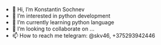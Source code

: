 - 👋 Hi, I’m Konstantin Sochnev
- 👀 I’m interested in python development
- 🌱 I’m currently learning python language
- 💞️ I’m looking to collaborate on ...
- 📫 How to reach me telegram: @skv46, +375293942446

<!---
kostya-sochnev/kostya-sochnev is a ✨ special ✨ repository because its `README.md` (this file) appears on your GitHub profile.
You can click the Preview link to take a look at your changes.
--->
